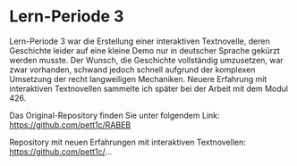 # Lern-Periode 3

Lern-Periode 3 war die Erstellung einer interaktiven Textnovelle, deren Geschichte leider auf eine kleine Demo nur in deutscher Sprache gekürzt werden musste. Der Wunsch, die Geschichte vollständig umzusetzen, war zwar vorhanden, schwand jedoch schnell aufgrund der komplexen Umsetzung der recht langweiligen Mechaniken. Neuere Erfahrung mit interaktiven Textnovellen sammelte ich später bei der Arbeit mit dem Modul 426.

Das Original-Repository finden Sie unter folgendem Link: https://github.com/pett1c/RABEB

Repository mit neuen Erfahrungen mit interaktiven Textnovellen: https://github.com/pett1c/...